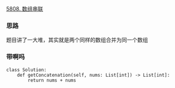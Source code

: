 [5808. 数组串联](https://leetcode-cn.com/problems/concatenation-of-array/)
### 思路
题目讲了一大堆，其实就是两个同样的数组合并为同一个数组
### 带啊吗
```python3
class Solution:
    def getConcatenation(self, nums: List[int]) -> List[int]:
        return nums + nums
```
